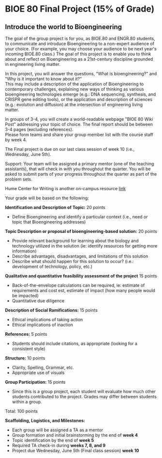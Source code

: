 # BIOE 80 Final Project (15% of Grade)
## Introduce the world to Bioengineering

The goal of the group project is for you, as BIOE.80 and ENGR.80 students, to communicate and introduce Bioengineering to a non-expert audience of your choice. (For example, you may choose your audience to be next year's incoming BIOE.80 class.) The goal of this project is to enable you to think about and reflect on Bioengineering as a 21st-century discipline grounded in engineering living matter.

In this project, you will answer the questions, "What is bioengineering?" and "Why is it important to know about it?"  
This may include a description of the application of Bioengineering to contemporary challenges, explaining new ways of thinking as various bioengineering technologies emerge (e.g.: DNA sequencing, synthesis, and CRISPR gene editing tools), or the application and description of sciences (e.g.: evolution and diffusion) at the intersection of engineering living matter. 

In groups of 3-4, you will create a world-readable webpage "BIOE 80 Wiki Post" addressing your topic of choice.  The final report should be between 3-4 pages (excluding references).  
Please form teams and share your group member list with the course staff by week 4. 

The Final project is due on our last class session of week 10 (i.e., Wednesday, June 5th). 

Support: Your team will be assigned a primary mentor (one of the teaching assistants),  that will check in with you throughout the quarter. You will be asked to submit parts of your progress throughout the quarter as part of the problem sets. 

Hume Center for Writing is another on-campus resource [link](https://undergrad.stanford.edu/tutoring-support/hume-center)

Your grade will be based on the following:

**Identification and Description of Topic:** 20 points
* Define Bioengineering and identify a particular context (i.e., need or topic that Bioengineering addresses)

**Topic Description or proposal of bioengineering-based solution:** 20 points
* Provide relevant background for learning about the biology and technology utilized in the solution (ie: identify resources for getting more information)
* Describe advantages, disadvantages, and limitations of this solution
* Describe what should happen for this solution to occur? (i.e.: development of technology, policy, etc.)

**Qualitative and quantitative feasibility assessment of the project** 15 points
* Back-of-the-envelope calculations can be required, ie: estimate of requirements and cost est, estimate of impact (how many people would be impacted)
* Quantitative due diligence

**Description of Social Ramifications:** 15 points
* Ethical implications of taking action
* Ethical implications of inaction

**References:** 5 points
* Students should include citations, as appropriate (looking for a consistent style)

**Structure:** 10 points
* Clarity, Spelling, Grammar, etc.
* Appropriate use of visuals

**Group Participation:** 15 points
* Since this is a group project, each student will evaluate how much other students contributed to the project. 
Grades may differ between students within a group.

Total: 100 points  

**Scaffolding, Logistics, and Milestones:**
* Each group will be assigned a TA as a mentor
* Group formation and initial brainstorming by the end of **week 4**
* Topic identification by the end of **week 5**
* Required TA check-in during **weeks 7, 8, and 9**
* Project due Wednesday, June 5th (Final class session) **week 10** 

